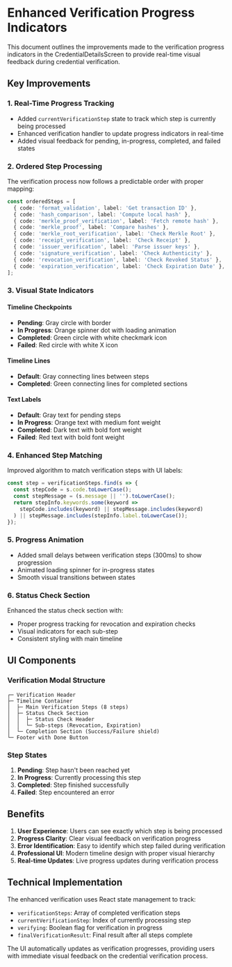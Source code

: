 # Enhanced Verification Progress Indicators

This document outlines the improvements made to the verification progress indicators in the CredentialDetailsScreen to provide real-time visual feedback during credential verification.

## Key Improvements

### 1. Real-Time Progress Tracking
- Added `currentVerificationStep` state to track which step is currently being processed
- Enhanced verification handler to update progress indicators in real-time
- Added visual feedback for pending, in-progress, completed, and failed states

### 2. Ordered Step Processing
The verification process now follows a predictable order with proper mapping:

```typescript
const orderedSteps = [
  { code: 'format_validation', label: 'Get transaction ID' },
  { code: 'hash_comparison', label: 'Compute local hash' },
  { code: 'merkle_proof_verification', label: 'Fetch remote hash' },
  { code: 'merkle_proof', label: 'Compare hashes' },
  { code: 'merkle_root_verification', label: 'Check Merkle Root' },
  { code: 'receipt_verification', label: 'Check Receipt' },
  { code: 'issuer_verification', label: 'Parse issuer keys' },
  { code: 'signature_verification', label: 'Check Authenticity' },
  { code: 'revocation_verification', label: 'Check Revoked Status' },
  { code: 'expiration_verification', label: 'Check Expiration Date' },
];
```

### 3. Visual State Indicators

#### Timeline Checkpoints
- **Pending**: Gray circle with border
- **In Progress**: Orange spinner dot with loading animation
- **Completed**: Green circle with white checkmark icon
- **Failed**: Red circle with white X icon

#### Timeline Lines
- **Default**: Gray connecting lines between steps
- **Completed**: Green connecting lines for completed sections

#### Text Labels
- **Default**: Gray text for pending steps
- **In Progress**: Orange text with medium font weight
- **Completed**: Dark text with bold font weight
- **Failed**: Red text with bold font weight

### 4. Enhanced Step Matching
Improved algorithm to match verification steps with UI labels:

```typescript
const step = verificationSteps.find(s => {
  const stepCode = s.code.toLowerCase();
  const stepMessage = (s.message || '').toLowerCase();
  return stepInfo.keywords.some(keyword => 
    stepCode.includes(keyword) || stepMessage.includes(keyword)
  ) || stepMessage.includes(stepInfo.label.toLowerCase());
});
```

### 5. Progress Animation
- Added small delays between verification steps (300ms) to show progression
- Animated loading spinner for in-progress states
- Smooth visual transitions between states

### 6. Status Check Section
Enhanced the status check section with:
- Proper progress tracking for revocation and expiration checks
- Visual indicators for each sub-step
- Consistent styling with main timeline

## UI Components

### Verification Modal Structure
```
┌─ Verification Header
├─ Timeline Container
│  ├─ Main Verification Steps (8 steps)
│  ├─ Status Check Section
│  │  ├─ Status Check Header
│  │  └─ Sub-steps (Revocation, Expiration)
│  └─ Completion Section (Success/Failure shield)
└─ Footer with Done Button
```

### Step States
1. **Pending**: Step hasn't been reached yet
2. **In Progress**: Currently processing this step
3. **Completed**: Step finished successfully
4. **Failed**: Step encountered an error

## Benefits

1. **User Experience**: Users can see exactly which step is being processed
2. **Progress Clarity**: Clear visual feedback on verification progress
3. **Error Identification**: Easy to identify which step failed during verification
4. **Professional UI**: Modern timeline design with proper visual hierarchy
5. **Real-time Updates**: Live progress updates during verification process

## Technical Implementation

The enhanced verification uses React state management to track:
- `verificationSteps`: Array of completed verification steps
- `currentVerificationStep`: Index of currently processing step
- `verifying`: Boolean flag for verification in progress
- `finalVerificationResult`: Final result after all steps complete

The UI automatically updates as verification progresses, providing users with immediate visual feedback on the credential verification process.
